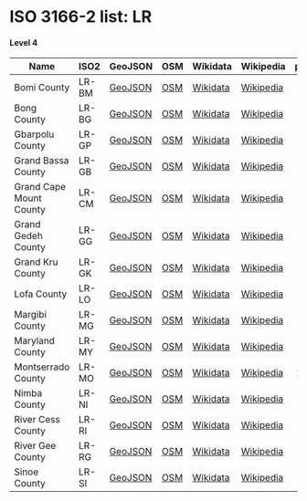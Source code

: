 # ISO 3166-2 list: LR


#### Level 4
Name | ISO2 | GeoJSON | OSM | Wikidata | Wikipedia | population 
--- | --- | --- | --- | --- | --- | --: 
Bomi County | LR-BM | [GeoJSON](../../geojson/high/iso2/LR/LR-BM.geojson) | [OSM](https://www.openstreetmap.org/relation/3320948) | [Wikidata](https://www.wikidata.org/wiki/Q844127) | [Wikipedia](http://en.wikipedia.org/wiki/en%3ABomi%20County) | 82,036
Bong County | LR-BG | [GeoJSON](../../geojson/high/iso2/LR/LR-BG.geojson) | [OSM](https://www.openstreetmap.org/relation/3320949) | [Wikidata](https://www.wikidata.org/wiki/Q877578) | [Wikipedia](http://en.wikipedia.org/wiki/en%3ABong%20County) | 
Gbarpolu County | LR-GP | [GeoJSON](../../geojson/high/iso2/LR/LR-GP.geojson) | [OSM](https://www.openstreetmap.org/relation/3320950) | [Wikidata](https://www.wikidata.org/wiki/Q592251) | [Wikipedia](http://en.wikipedia.org/wiki/en%3AGbarpolu%20County) | 
Grand Bassa County | LR-GB | [GeoJSON](../../geojson/high/iso2/LR/LR-GB.geojson) | [OSM](https://www.openstreetmap.org/relation/3320951) | [Wikidata](https://www.wikidata.org/wiki/Q1047895) | [Wikipedia](http://en.wikipedia.org/wiki/en%3AGrand%20Bassa%20County) | 
Grand Cape Mount County | LR-CM | [GeoJSON](../../geojson/high/iso2/LR/LR-CM.geojson) | [OSM](https://www.openstreetmap.org/relation/3320952) | [Wikidata](https://www.wikidata.org/wiki/Q1047921) | [Wikipedia](http://en.wikipedia.org/wiki/en%3AGrand%20Cape%20Mount%20County) | 
Grand Gedeh County | LR-GG | [GeoJSON](../../geojson/high/iso2/LR/LR-GG.geojson) | [OSM](https://www.openstreetmap.org/relation/3315297) | [Wikidata](https://www.wikidata.org/wiki/Q950841) | [Wikipedia](http://en.wikipedia.org/wiki/en%3AGrand%20Gedeh%20County) | 
Grand Kru County | LR-GK | [GeoJSON](../../geojson/high/iso2/LR/LR-GK.geojson) | [OSM](https://www.openstreetmap.org/relation/3315170) | [Wikidata](https://www.wikidata.org/wiki/Q574952) | [Wikipedia](http://en.wikipedia.org/wiki/en%3AGrand%20Kru%20County) | 
Lofa County | LR-LO | [GeoJSON](../../geojson/high/iso2/LR/LR-LO.geojson) | [OSM](https://www.openstreetmap.org/relation/3320953) | [Wikidata](https://www.wikidata.org/wiki/Q870130) | [Wikipedia](http://en.wikipedia.org/wiki/en%3ALofa%20County) | 270,114
Margibi County | LR-MG | [GeoJSON](../../geojson/high/iso2/LR/LR-MG.geojson) | [OSM](https://www.openstreetmap.org/relation/3320954) | [Wikidata](https://www.wikidata.org/wiki/Q1052737) | [Wikipedia](http://en.wikipedia.org/wiki/en%3AMargibi%20County) | 
Maryland County | LR-MY | [GeoJSON](../../geojson/high/iso2/LR/LR-MY.geojson) | [OSM](https://www.openstreetmap.org/relation/3315051) | [Wikidata](https://www.wikidata.org/wiki/Q870138) | [Wikipedia](http://en.wikipedia.org/wiki/en%3AMaryland%20County) | 136,404
Montserrado County | LR-MO | [GeoJSON](../../geojson/high/iso2/LR/LR-MO.geojson) | [OSM](https://www.openstreetmap.org/relation/3320955) | [Wikidata](https://www.wikidata.org/wiki/Q862608) | [Wikipedia](http://en.wikipedia.org/wiki/en%3AMontserrado%20County) | 1,144,806
Nimba County | LR-NI | [GeoJSON](../../geojson/high/iso2/LR/LR-NI.geojson) | [OSM](https://www.openstreetmap.org/relation/3320773) | [Wikidata](https://www.wikidata.org/wiki/Q868497) | [Wikipedia](http://en.wikipedia.org/wiki/en%3ANimba%20County) | 
River Cess County | LR-RI | [GeoJSON](../../geojson/high/iso2/LR/LR-RI.geojson) | [OSM](https://www.openstreetmap.org/relation/3315299) | [Wikidata](https://www.wikidata.org/wiki/Q955095) | [Wikipedia](http://en.wikipedia.org/wiki/en%3ARivercess%20County) | 
River Gee County | LR-RG | [GeoJSON](../../geojson/high/iso2/LR/LR-RG.geojson) | [OSM](https://www.openstreetmap.org/relation/3315298) | [Wikidata](https://www.wikidata.org/wiki/Q1047875) | [Wikipedia](http://en.wikipedia.org/wiki/en%3ARiver%20Gee%20County) | 
Sinoe County | LR-SI | [GeoJSON](../../geojson/high/iso2/LR/LR-SI.geojson) | [OSM](https://www.openstreetmap.org/relation/3315211) | [Wikidata](https://www.wikidata.org/wiki/Q1043644) | [Wikipedia](http://en.wikipedia.org/wiki/en%3ASinoe%20County) | 104,932
